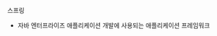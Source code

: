 스프링
- 자바 엔터프라이즈 애플리케이션 개발에 사용되는 애플리케이션 프레임워크

<!--stackedit_data:
eyJoaXN0b3J5IjpbLTU4OTkyMzQ5OV19
-->